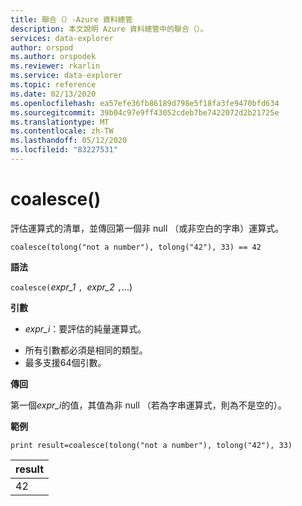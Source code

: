 ```yaml
---
title: 聯合（）-Azure 資料總管
description: 本文說明 Azure 資料總管中的聯合（）。
services: data-explorer
author: orspod
ms.author: orspodek
ms.reviewer: rkarlin
ms.service: data-explorer
ms.topic: reference
ms.date: 02/13/2020
ms.openlocfilehash: ea57efe36fb86189d798e5f18fa3fe9470bfd634
ms.sourcegitcommit: 39b04c97e9ff43052cdeb7be7422072d2b21725e
ms.translationtype: MT
ms.contentlocale: zh-TW
ms.lasthandoff: 05/12/2020
ms.locfileid: "83227531"
---
```

# <a name="coalesce"></a>coalesce()

評估運算式的清單，並傳回第一個非 null （或非空白的字串）運算式。

```kusto
coalesce(tolong("not a number"), tolong("42"), 33) == 42
```

**語法**

`coalesce(`*expr_1* `, `*expr_2* `,`...)

**引數**

* *expr_i*：要評估的純量運算式。
- 所有引數都必須是相同的類型。
- 最多支援64個引數。


**傳回**

第一個*expr_i*的值，其值為非 null （若為字串運算式，則為不是空的）。

**範例**

<!-- csl: https://help.kusto.windows.net/Samples  -->
```kusto
print result=coalesce(tolong("not a number"), tolong("42"), 33)
```

|result|
|---|
|42|
